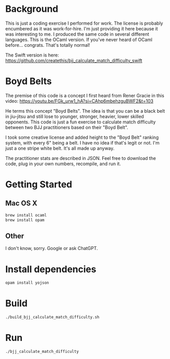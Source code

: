 # Background
This is just a coding exercise I performed for work. The license is probably encumbered as it was work-for-hire.
I'm just providing it here because it was interesting to me. I produced the same code in several different languages.
This is the OCaml version. If you've never heard of OCaml before... congrats. That's totally normal!

The Swift version is here: https://github.com/createthis/bjj_calculate_match_difficulty_swift

# Boyd Belts
The premise of this code is a concept I first heard from Rener Gracie in this video:
https://youtu.be/FGk_urw1_hA?si=CAhp6mbehzguBWF2&t=103

He terms this concept "Boyd Belts". The idea is that you can be a black belt in jiu-jitsu and still lose to younger,
stronger, heavier, lower skilled opponents. This code is just a fun exercise to calculate match difficulty between two BJJ 
practitioners based on their "Boyd Belt".

I took some creative license and added height to the "Boyd Belt" ranking system, with every 6" being a belt. I have
no idea if that's legit or not. I'm just a one stripe white belt. It's all made up anyway.

The practitioner stats are described in JSON. Feel free to download the code, plug in your own numbers, recompile, and run
it.

# Getting Started

## Mac OS X
```bash
brew install ocaml
brew install opam
```

## Other
I don't know, sorry. Google or ask ChatGPT.

# Install dependencies
```bash
opam install yojson
```

# Build
```bash
./build_bjj_calculate_match_difficulty.sh
```

# Run
```bash
./bjj_calculate_match_difficulty
```
